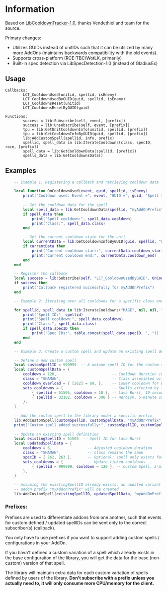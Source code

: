 # **Information**
Based on [LibCooldownTracker-1.0](https://github.com/vendethiel/LibCooldownTracker-10), thanks Vendethiel and team for the source.

Primary changes:
- Utilizes GUIDs instead of unitIDs such that it can be utilized by many more AddOns (maintains backwards compatibility with the old events).
- Supports cross-platform (RCE-TBC/WotLK, primarily)
- Built-in spec detection via LibSpecDetection-1.0 (instead of GladiusEx)

## **Usage**
```
Callbacks:
        LCT_CooldownUsed(unitid, spellid, isEnemy)
        LCT_CooldownUsedByGUID(guid, spellid, isEnemy)
        LCT_CooldownsReset(unitid)
        LCT_CooldownsResetByGUID(guid)

Functions:
        success = lib:Subscribe(self, event, [prefix])
        success = lib:Unsubscribe(self, event, [prefix])
        tpu = lib:GetUnitCooldownInfo(unitid, spellid, [prefix])
        tpu = lib:GetCooldownInfoByGUID(guid, spellid, [prefix])
        lib:AddCustomSpell(spellid, info, prefix)
        spellid, spell_data in lib:IterateCooldowns(class, specID, race, [prefix])
        spell_data = lib:GetCooldownData(spellid, [prefix])
        spells_data = lib:GetCooldownsData()
```
## **Examples**
```lua
    -- Example 1: Registering a callback and retrieving cooldown data

    local function OnCooldownUsed(event, guid, spellid, isEnemy)
        print("Cooldown used: Event =", event, "GUID =", guid, "Spell ID =", spellid, "Is Enemy =", isEnemy)
        
        -- Get the cooldown data for the spell
        local spell_data = lib:GetCooldownData(spellid, "myAddOnPrefix")
        if spell_data then
            print("Spell cooldown:", spell_data.cooldown)
            print("Class:", spell_data.class)
        end

        -- Get the current cooldown state for the unit
        local currentData = lib:GetCooldownInfoByGUID(guid, spellid, "myAddOnPrefix")
        if currentData then
            print("Current cooldown start:", currentData.cooldown_start)
            print("Current cooldown end:", currentData.cooldown_end)
        end
    end

    -- Register the callback
    local success = lib:Subscribe(self, "LCT_CooldownUsedByGUID", OnCooldownUsed, "myAddOnPrefix")
    if success then
        print("Callback registered successfully for myAddOnPrefix")
    end
```
```lua
    -- Example 2: Iterating over all cooldowns for a specific class and prefix

    for spellid, spell_data in lib:IterateCooldowns("MAGE", nil, nil, "myAddOnPrefix") do
        print("Spell ID:", spellid)
        print("Spell cooldown:", spell_data.cooldown)
        print("Class:", spell_data.class)
        if spell_data.specID then
            print("Spec IDs:", table.concat(spell_data.specID, ", "))
        end
    end
```
```lua
    -- Example 3: Create a custom spell and update an existing spell definition

    -- Define a new custom spell
    local customSpellID = 999999  -- A unique spell ID for the custom spell
    local customSpellData = {
        cooldown = 120,                         -- Cooldown duration in seconds
        class = "SHAMAN",                       -- Class associated with the spell
        cooldown_overload = { [262] = 60, },    -- Lower cooldown for Elemental
        sets_cooldowns = {                      -- Spells affected by this cooldown
            { spellid = 51505, cooldown = 10 }, -- Lava Burst, 10-second cooldown
            { spellid = 32182, cooldown = 300 } -- Heroism, 5-minute cooldown
        },
    }
    
    -- Add the custom spell to the library under a specific prefix
    lib:AddCustomSpell(customSpellID, customSpellData, "myAddOnPrefix")
    print("Custom spell added successfully:", customSpellID, customSpellData.name)
    
    -- Update an existing spell definition
    local existingSpellID = 51505  -- Spell ID for Lava Burst
    local updatedSpellData = {
        cooldown = 6,                -- Adjusted cooldown duration
        class = "SHAMAN",            -- Class remains the same
        specID = { 262, 263 },       -- Optional: spell only exists for Elemental and Enhancement
        sets_cooldowns = {           -- Update linked cooldowns
            { spellid = 999999, cooldown = 120 }, -- Custom Spell, 2-minute cooldown
        },
    }

    -- Assuming the existingSpellID already exists, an updated variant connected to the
    -- addon prefix "myAddonPrefix" will be created
    lib:AddCustomSpell(existingSpellID, updatedSpellData, "myAddOnPrefix")


```
### **Prefixes**:	

Prefixes are used to differentiate addons from one another, such that events for custom defined / updated spellIDs can be sent only to the correct subscriber(s) (callback). 

You only have to use prefixes if you want to support adding custom spells / configurations in your AddOn.

If you havn't defined a custom variation of a spell which already exists in the base configuration of the library, you will get the data for the base (non-custom) version of that spell.

The library will maintain extra data for each custom variation of spells defined by users of the library. **Don't subscribe with a prefix unless you actually need to, it will only consume more CPU/memory for the client.**
